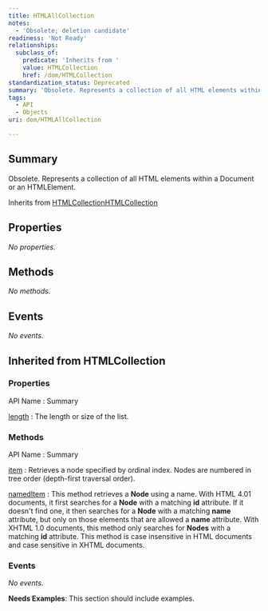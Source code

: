 ```yaml
---
title: HTMLAllCollection
notes:
  - 'Obsolete; deletion candidate'
readiness: 'Not Ready'
relationships:
  subclass_of:
    predicate: 'Inherits from '
    value: HTMLCollection
    href: /dom/HTMLCollection
standardization_status: Deprecated
summary: 'Obsolete. Represents a collection of all HTML elements within a Document or an HTMLElement.'
tags:
  - API
  - Objects
uri: dom/HTMLAllCollection

---
```

## Summary

Obsolete. Represents a collection of all HTML elements within a Document or an HTMLElement.

Inherits from [HTMLCollection](/dom/HTMLCollection)[HTMLCollection](/dom/HTMLCollection)

## Properties

*No properties.*

## Methods

*No methods.*

## Events

*No events.*

## Inherited from HTMLCollection

### Properties

API Name
:   Summary

[length](/dom/HTMLCollection/length)
:   The length or size of the list.

### Methods

API Name
:   Summary

[item](/dom/HTMLCollection/item)
:   Retrieves a node specified by ordinal index. Nodes are numbered in tree order (depth-first traversal order).

[namedItem](/dom/HTMLCollection/namedItem)
:   This method retrieves a **Node** using a name. With HTML 4.01 documents, it first searches for a **Node** with a matching **id** attribute. If it doesn't find one, it then searches for a **Node** with a matching **name** attribute, but only on those elements that are allowed a **name** attribute. With XHTML 1.0 documents, this method only searches for **Nodes** with a matching **id** attribute. This method is case insensitive in HTML documents and case sensitive in XHTML documents.

### Events

*No events.*

**Needs Examples**: This section should include examples.

